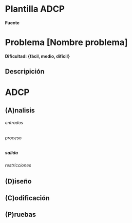 # Plantilla ADCP 
#### Fuente
# Problema [Nombre problema]

#### Dificultad: {fácil, medio, difícil} 

## Descripición 

# ADCP

## (A)nalisis

###### entradas
###### proceso
##### salida 
###### restricciones 

## (D)iseño

## (C)odificación

## (P)ruebas 
